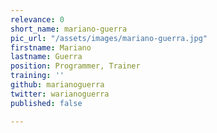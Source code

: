 ```yaml
---
relevance: 0
short_name: mariano-guerra
pic_url: "/assets/images/mariano-guerra.jpg"
firstname: Mariano
lastname: Guerra
position: Programmer, Trainer
training: ''
github: marianoguerra
twitter: warianoguerra
published: false

---
```

